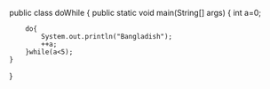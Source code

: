 
public class doWhile {
    public static void main(String[] args) {
        int a=0;
        
        do{
            System.out.println("Bangladish");
            ++a;
        }while(a<5);
    }
    
}

